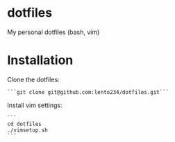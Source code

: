 # dotfiles
  
  My personal dotfiles (bash, vim)
  
# Installation

Clone the dotfiles:

    ```git clone git@github.com:lento234/dotfiles.git```

Install vim settings:

    ```
    cd dotfiles
    ./vimsetup.sh
    ```
